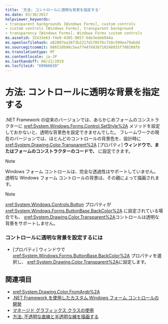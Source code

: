 ```yaml
---
title: '方法: コントロールに透明な背景を指定する'
ms.date: 03/30/2017
helpviewer_keywords:
- transparent backgrounds [Windows Forms], custom controls
- custom controls [Windows Forms], transparent background
- transparency [Windows Forms], Windows Forms custom controls
ms.assetid: 32433e63-f4e9-4305-9857-6de3edeb944a
ms.openlocfilehash: a82807ea3873b2217d1f05f6c720c599ea79abdd
ms.sourcegitcommit: 68653db98c5ea7744fd438710248935f70020dfb
ms.translationtype: MT
ms.contentlocale: ja-JP
ms.lasthandoff: 08/22/2019
ms.locfileid: "69966639"
---
```

# <a name="how-to-give-your-control-a-transparent-background"></a>方法: コントロールに透明な背景を指定する
.NET Framework の従来のバージョンでは、あらかじめフォームのコンストラクターに <xref:System.Windows.Forms.Control.SetStyle%2A> メソッドを設定しておかないと、透明な背景色を設定できませんでした。 フレームワークの現在のバージョンでは、ほとんどのコントロールの背景色を、設計時に <xref:System.Drawing.Color.Transparent%2A> [プロパティ] **ウィンドウで、またはフォームのコンストラクターのコードで、** に設定できます。  
  
> [!NOTE]
> Windows フォーム コントロールは、完全な透過性はサポートしていません。 透明な Windows フォーム コントロールの背景は、その親によって描画されます。  
  
> [!NOTE]
> <xref:System.Windows.Controls.Button> プロパティが <xref:System.Windows.Forms.ButtonBase.BackColor%2A> に設定されている場合でも、 <xref:System.Drawing.Color.Transparent%2A>コントロールは透明な背景をサポートしません。  
  
### <a name="to-give-your-control-a-transparent-backcolor"></a>コントロールに透明な背景を設定するには  
  
- [プロパティ] ウィンドウで <xref:System.Windows.Forms.ButtonBase.BackColor%2A> プロパティを選択し、 <xref:System.Drawing.Color.Transparent%2A>に設定します。  
  
## <a name="see-also"></a>関連項目

- <xref:System.Drawing.Color.FromArgb%2A>
- [.NET Framework を使用したカスタム Windows フォーム コントロールの開発](developing-custom-windows-forms-controls.md)
- [マネージド グラフィックス クラスの使用](../advanced/using-managed-graphics-classes.md)
- [方法: 不透明な直線と半透明な線を描画する](../advanced/how-to-draw-opaque-and-semitransparent-lines.md)
